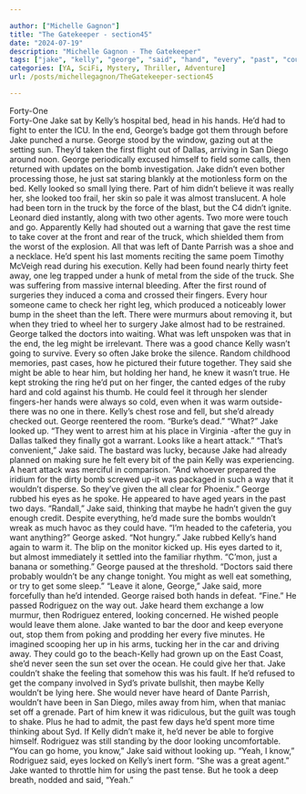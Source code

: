 ```yaml
---

author: ["Michelle Gagnon"]
title: "The Gatekeeper - section45"
date: "2024-07-19"
description: "Michelle Gagnon - The Gatekeeper"
tags: ["jake", "kelly", "george", "said", "hand", "every", "past", "could", "rodriguez", "bomb", "looked", "almost", "truck", "two", "go", "left", "away", "leg", "might", "eye", "looking", "never", "sat", "bed", "end"]
categories: [YA, SciFi, Mystery, Thriller, Adventure]
url: /posts/michellegagnon/TheGatekeeper-section45

---
```



Forty-One  
Forty-One
Jake sat by Kelly’s hospital bed, head in his hands. He’d had to fight to enter the ICU. In the end, George’s badge got them through before Jake punched a nurse.
George stood by the window, gazing out at the setting sun. They’d taken the first flight out of Dallas, arriving in San Diego around noon. George periodically excused himself to field some calls, then returned with updates on the bomb investigation. Jake didn’t even bother processing those, he just sat staring blankly at the motionless form on the bed. Kelly looked so small lying there. Part of him didn’t believe it was really her, she looked too frail, her skin so pale it was almost translucent.
A hole had been torn in the truck by the force of the blast, but the C4 didn’t ignite. Leonard died instantly, along with two other agents. Two more were touch and go. Apparently Kelly had shouted out a warning that gave the rest time to take cover at the front and rear of the truck, which shielded them from the worst of the explosion. All that was left of Dante Parrish was a shoe and a necklace. He’d spent his last moments reciting the same poem Timothy McVeigh read during his execution.
Kelly had been found nearly thirty feet away, one leg trapped under a hunk of metal from the side of the truck. She was suffering from massive internal bleeding. After the first round of surgeries they induced a coma and crossed their fingers. Every hour someone came to check her right leg, which produced a noticeably lower bump in the sheet than the left. There were murmurs about removing it, but when they tried to wheel her to surgery Jake almost had to be restrained. George talked the doctors into waiting. What was left unspoken was that in the end, the leg might be irrelevant. There was a good chance Kelly wasn’t going to survive.
Every so often Jake broke the silence. Random childhood memories, past cases, how he pictured their future together. They said she might be able to hear him, but holding her hand, he knew it wasn’t true. He kept stroking the ring he’d put on her finger, the canted edges of the ruby hard and cold against his thumb. He could feel it through her slender fingers-her hands were always so cold, even when it was warm outside-there was no one in there. Kelly’s chest rose and fell, but she’d already checked out.
George reentered the room. “Burke’s dead.”
“What?” Jake looked up.
“They went to arrest him at his place in Virginia -after the guy in Dallas talked they finally got a warrant. Looks like a heart attack.”
“That’s convenient,” Jake said. The bastard was lucky, because Jake had already planned on making sure he felt every bit of the pain Kelly was experiencing. A heart attack was merciful in comparison.
“And whoever prepared the iridium for the dirty bomb screwed up-it was packaged in such a way that it wouldn’t disperse. So they’ve given the all clear for Phoenix.” George rubbed his eyes as he spoke. He appeared to have aged years in the past two days.
“Randall,” Jake said, thinking that maybe he hadn’t given the guy enough credit. Despite everything, he’d made sure the bombs wouldn’t wreak as much havoc as they could have.
“I’m headed to the cafeteria, you want anything?” George asked.
“Not hungry.” Jake rubbed Kelly’s hand again to warm it. The blip on the monitor kicked up. His eyes darted to it, but almost immediately it settled into the familiar rhythm.
“C’mon, just a banana or something.” George paused at the threshold. “Doctors said there probably wouldn’t be any change tonight. You might as well eat something, or try to get some sleep.”
“Leave it alone, George,” Jake said, more forcefully than he’d intended.
George raised both hands in defeat. “Fine.”
He passed Rodriguez on the way out. Jake heard them exchange a low murmur, then Rodriguez entered, looking concerned.
He wished people would leave them alone. Jake wanted to bar the door and keep everyone out, stop them from poking and prodding her every five minutes. He imagined scooping her up in his arms, tucking her in the car and driving away. They could go to the beach-Kelly had grown up on the East Coast, she’d never seen the sun set over the ocean. He could give her that.
Jake couldn’t shake the feeling that somehow this was his fault. If he’d refused to get the company involved in Syd’s private bullshit, then maybe Kelly wouldn’t be lying here. She would never have heard of Dante Parrish, wouldn’t have been in San Diego, miles away from him, when that maniac set off a grenade. Part of him knew it was ridiculous, but the guilt was tough to shake. Plus he had to admit, the past few days he’d spent more time thinking about Syd. If Kelly didn’t make it, he’d never be able to forgive himself.
Rodriguez was still standing by the door looking uncomfortable.
“You can go home, you know,” Jake said without looking up.
“Yeah, I know,” Rodriguez said, eyes locked on Kelly’s inert form. “She was a great agent.”
Jake wanted to throttle him for using the past tense. But he took a deep breath, nodded and said, “Yeah.”
